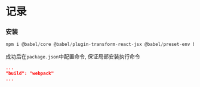 # 记录

### 安装

```js
npm i @babel/core @babel/plugin-transform-react-jsx @babel/preset-env babel-loader webpack webpack-cli -D
```

成功后在`package.json`中配置命令, 保证局部安装执行命令

```json
...
"build": "webpack"
...
```

